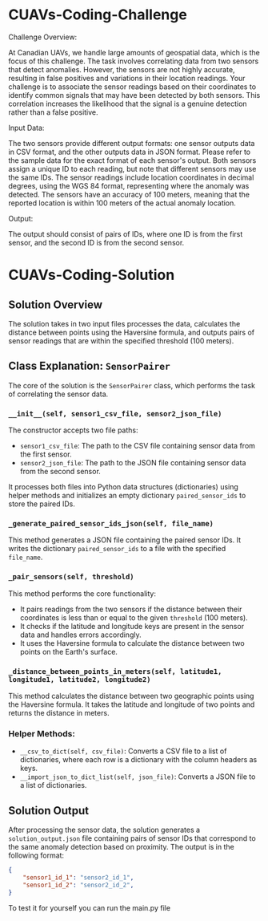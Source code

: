 # CUAVs-Coding-Challenge

Challenge Overview:

At Canadian UAVs, we handle large amounts of geospatial data, which is the focus of this challenge. The task involves correlating data from two sensors that detect anomalies. However, the sensors are not highly accurate, resulting in false positives and variations in their location readings. Your challenge is to associate the sensor readings based on their coordinates to identify common signals that may have been detected by both sensors. This correlation increases the likelihood that the signal is a genuine detection rather than a false positive.

Input Data:

The two sensors provide different output formats: one sensor outputs data in CSV format, and the other outputs data in JSON format. Please refer to the sample data for the exact format of each sensor's output. Both sensors assign a unique ID to each reading, but note that different sensors may use the same IDs. The sensor readings include location coordinates in decimal degrees, using the WGS 84 format, representing where the anomaly was detected. The sensors have an accuracy of 100 meters, meaning that the reported location is within 100 meters of the actual anomaly location.

Output:

The output should consist of pairs of IDs, where one ID is from the first sensor, and the second ID is from the second sensor.

# CUAVs-Coding-Solution

## Solution Overview

The solution takes in two input files processes the data, calculates the distance between points using the Haversine formula, and outputs pairs of sensor readings that are within the specified threshold (100 meters).

## Class Explanation: `SensorPairer`

The core of the solution is the `SensorPairer` class, which performs the task of correlating the sensor data.

### `__init__(self, sensor1_csv_file, sensor2_json_file)`

The constructor accepts two file paths:
- `sensor1_csv_file`: The path to the CSV file containing sensor data from the first sensor.
- `sensor2_json_file`: The path to the JSON file containing sensor data from the second sensor.

It processes both files into Python data structures (dictionaries) using helper methods and initializes an empty dictionary `paired_sensor_ids` to store the paired IDs.

### `_generate_paired_sensor_ids_json(self, file_name)`

This method generates a JSON file containing the paired sensor IDs. It writes the dictionary `paired_sensor_ids` to a file with the specified `file_name`.

### `_pair_sensors(self, threshold)`

This method performs the core functionality:
- It pairs readings from the two sensors if the distance between their coordinates is less than or equal to the given `threshold` (100 meters).
- It checks if the latitude and longitude keys are present in the sensor data and handles errors accordingly.
- It uses the Haversine formula to calculate the distance between two points on the Earth's surface.

### `_distance_between_points_in_meters(self, latitude1, longitude1, latitude2, longitude2)`

This method calculates the distance between two geographic points using the Haversine formula. It takes the latitude and longitude of two points and returns the distance in meters.

### Helper Methods:

- `__csv_to_dict(self, csv_file)`: Converts a CSV file to a list of dictionaries, where each row is a dictionary with the column headers as keys.
- `__import_json_to_dict_list(self, json_file)`: Converts a JSON file to a list of dictionaries.

## Solution Output

After processing the sensor data, the solution generates a `solution_output.json` file containing pairs of sensor IDs that correspond to the same anomaly detection based on proximity. The output is in the following format:

```json
{
    "sensor1_id_1": "sensor2_id_1",
    "sensor1_id_2": "sensor2_id_2",
}

```

To test it for yourself you can run the main.py file